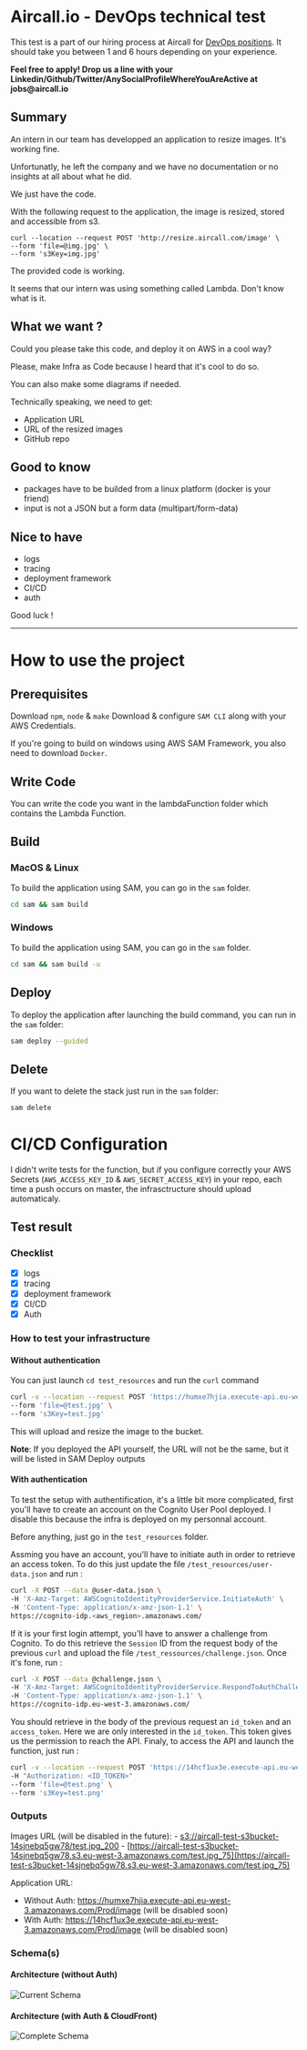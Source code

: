 # Aircall.io - DevOps technical test

This test is a part of our hiring process at Aircall for [DevOps positions](https://aircall.io/jobs#SystemAdministrator). It should take you between 1 and 6 hours depending on your experience.

__Feel free to apply! Drop us a line with your Linkedin/Github/Twitter/AnySocialProfileWhereYouAreActive at jobs@aircall.io__


## Summary

An intern in our team has developped an application to resize images. It's working fine.

Unfortunatly, he left the company and we have no documentation or no insights at all about
what he did.

We just have the code.

With the following request to the application, the image is resized, stored and accessible from s3.

```
curl --location --request POST 'http://resize.aircall.com/image' \
--form 'file=@img.jpg' \
--form 's3Key=img.jpg'
```

The provided code is working. 

It seems that our intern was using something called Lambda. Don't know what is it.



## What we want ?
Could you please take this code, and deploy it on AWS in a cool way?

Please, make Infra as Code because I heard that it's cool to do so.

You can also make some diagrams if needed.

Technically speaking, we need to get:

- Application URL
- URL of the resized images
- GitHub repo

## Good to know

- packages have to be builded from a linux platform (docker is your friend)
- input is not a JSON but a form data (multipart/form-data)

## Nice to have

- logs
- tracing
- deployment framework
- CI/CD
- auth

Good luck !

---
# How to use the project

## Prerequisites

Download `npm`, `node` & `make`
Download & configure `SAM CLI` along with your AWS Credentials.

If you're going to build on windows using AWS SAM Framework, you also need to download `Docker`.

## Write Code

You can write the code you want in the lambdaFunction folder which contains the Lambda Function. 

## Build 

### MacOS & Linux
To build the application using SAM, you can go in the `sam` folder. 
```bash
cd sam && sam build
``` 

### Windows
To build the application using SAM, you can go in the `sam` folder. 
```bash
cd sam && sam build -u
``` 
## Deploy

To deploy the application after launching the build command, you can run in the `sam` folder: 

```bash
sam deploy --guided
``` 

## Delete

If you want to delete the stack just run in the `sam` folder: 
```bash
sam delete
```

# CI/CD Configuration

I didn't write tests for the function, but if you configure correctly your AWS Secrets (`AWS_ACCESS_KEY_ID` & `AWS_SECRET_ACCESS_KEY`) in your repo, each time a push occurs on master, the infrasctructure should upload automaticaly.

## Test result

### Checklist
- [x] logs
- [x] tracing
- [x] deployment framework
- [x] CI/CD
- [x] Auth

### How to test your infrastructure

#### Without authentication

You can just launch `cd test_resources` and run the `curl` command
```bash
curl -v --location --request POST 'https://humxe7hjia.execute-api.eu-west-3.amazonaws.com/Prod/image' \                          
--form 'file=@test.jpg' \
--form 's3Key=test.jpg'
```

This will upload and resize the image to the bucket. 

**Note**: If you deployed the API yourself, the URL will not be the same, but it will be listed in SAM Deploy outputs

#### With authentication

To test the setup with authentification, it's a little bit more complicated, first you'll have to create an account on the Cognito User Pool deployed. 
I disable this because the infra is deployed on my personnal account. 

Before anything, just go in the `test_resources` folder. 

Assming you have an account, you'll have to initiate auth in order to retrieve an access token. To do this just update the file `/test_resources/user-data.json` and run : 
```bash
curl -X POST --data @user-data.json \
-H 'X-Amz-Target: AWSCognitoIdentityProviderService.InitiateAuth' \
-H 'Content-Type: application/x-amz-json-1.1' \
https://cognito-idp.<aws_region>.amazonaws.com/
```

If it is your first login attempt, you'll have to answer a challenge from Cognito. To do this retrieve the `Session` ID from the request body of the previous `curl` and upload the file `/test_ressources/challenge.json`. Once it's fone, run : 

```bash
curl -X POST --data @challenge.json \
-H 'X-Amz-Target: AWSCognitoIdentityProviderService.RespondToAuthChallenge' \
-H 'Content-Type: application/x-amz-json-1.1' \
https://cognito-idp.eu-west-3.amazonaws.com/
```

You should retrieve in the body of the previous request an `id_token` and an `access_token`. Here we are only interested in the `id_token`. This token gives us the permission to reach the API. 
Finaly, to access the API and launch the function, just run : 
```bash
curl -v --location --request POST 'https://14hcf1ux3e.execute-api.eu-west-3.amazonaws.com/Prod/image' \
-H "Authorization: <ID_TOKEN>"
--form 'file=@test.png' \
--form 's3Key=test.png' 
```

### Outputs
Images URL (will be disabled in the future):
	- [s3://aircall-test-s3bucket-14sjnebq5gw78/test.jpg_200](https://aircall-test-s3bucket-14sjnebq5gw78.s3.eu-west-3.amazonaws.com/test.jpg_200)
	- [https://aircall-test-s3bucket-14sjnebq5gw78.s3.eu-west-3.amazonaws.com/test.jpg_75](https://aircall-test-s3bucket-14sjnebq5gw78.s3.eu-west-3.amazonaws.com/test.jpg_75)

Application URL: 
- Without Auth: https://humxe7hjia.execute-api.eu-west-3.amazonaws.com/Prod/image (will be disabled soon)
- With Auth: https://14hcf1ux3e.execute-api.eu-west-3.amazonaws.com/Prod/image (will be disabled soon)

### Schema(s)

#### Architecture (without Auth)
![Current Schema](img/schema_simple.png)

#### Architecture (with Auth & CloudFront)
![Complete Schema](img/schema_complete.png)